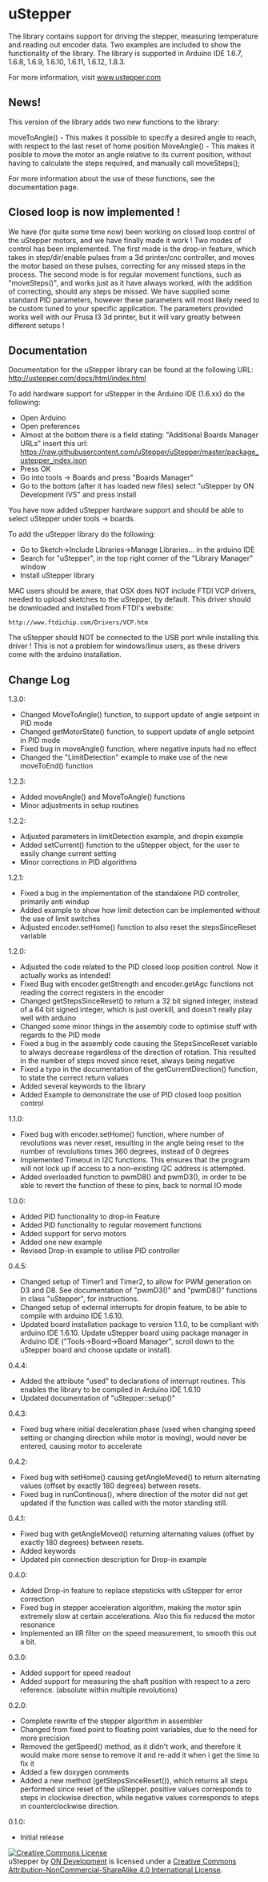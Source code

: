 # uStepper

The library contains support for driving the stepper, measuring temperature and reading out encoder data. Two examples are included to show the functionality of the library.
The library is supported in Arduino IDE 1.6.7, 1.6.8, 1.6.9, 1.6.10, 1.6.11, 1.6.12, 1.8.3.

For more information, visit www.ustepper.com

## News!
This version of the library adds two new functions to the library:

moveToAngle()   - 	This makes it possible to specify a desired angle to reach, with respect to the last reset of home position
MoveAngle() 	- 	This makes it posible to move the motor an angle relative to its current position, without having to calculate
					the steps required, and manually call moveSteps();

For more information about the use of these functions, see the documentation page.

## Closed loop is now implemented !
We have (for quite some time now) been working on closed loop control of the uStepper motors, and we have finally made it work ! Two modes of control has been implemented.
The first mode is the drop-in feature, which takes in step/dir/enable pulses from a 3d printer/cnc controller, and moves the motor based on these pulses, correcting for any missed steps in the process.
The second mode is for regular movement functions, such as "moveSteps()", and works just as it have always worked, with the addition of correcting, should any steps be missed.
We have supplied some standard PID parameters, however these parameters will most likely need to be custom tuned to your specific application. The parameters provided works well with our Prusa I3 3d printer, but it will vary greatly between different setups !

## Documentation
Documentation for the uStepper library can be found at the following URL:
http://ustepper.com/docs/html/index.html

To add hardware support for uStepper in the Arduino IDE (1.6.xx) do the following:
 - Open Arduino
 - Open preferences
 - Almost at the bottom there is a field stating: "Additional Boards Manager URLs" insert this url: https://raw.githubusercontent.com/uStepper/uStepper/master/package_ustepper_index.json
 - Press OK
 - Go into tools -> Boards and press "Boards Manager"
 - Go to the bottom (after it has loaded new files) select "uStepper by ON Development IVS" and press install

You have now added uStepper hardware support and should be able to select uStepper under tools -> boards.

To add the uStepper library do the following:
- Go to Sketch->Include Libraries->Manage Libraries... in the arduino IDE
- Search for "uStepper", in the top right corner of the "Library Manager" window
- Install uStepper library 
 
MAC users should be aware, that OSX does NOT include FTDI VCP drivers, needed to upload sketches to the uStepper, by default. This driver should be downloaded and installed from FTDI's website:
	
	http://www.ftdichip.com/Drivers/VCP.htm

The uStepper should NOT be connected to the USB port while installing this driver !
This is not a problem for windows/linux users, as these drivers come with the arduino installation.

## Change Log
1.3.0:
- Changed MoveToAngle() function, to support update of angle setpoint in PID mode
- Changed getMotorState() function, to support update of angle setpoint in PID mode
- Fixed bug in moveAngle() function, where negative inputs had no effect
- Changed the "LimitDetection" example to make use of the new moveToEnd() function

1.2.3:
- Added moveAngle() and MoveToAngle() functions
- Minor adjustments in setup routines

1.2.2:
- Adjusted parameters in limitDetection example, and dropin example
- Added setCurrent() function to the uStepper object, for the user to easily change current setting
- Minor corrections in PID algorithms

1.2.1:
- Fixed a bug in the implementation of the standalone PID controller, primarily anti windup
- Added example to show how limit detection can be implemented without the use of limit switches
- Adjusted encoder.setHome() function to also reset the stepsSinceReset variable

1.2.0:

- Adjusted the code related to the PID closed loop position control. Now it actually works as intended!
- Fixed Bug with encoder.getStrength and encoder.getAgc functions not reading the correct registers in the encoder
- Changed getStepsSinceReset() to return a 32 bit signed integer, instead of a 64 bit signed integer, which is just overkill, and doesn't really play well with arduino
- Changed some minor things in the assembly code to optimise stuff with regards to the PID mode	
- Fixed a bug in the assembly code causing the StepsSinceReset variable to always decrease regardless of the direction of rotation. This resulted in the number of steps moved since reset, always being negative
- Fixed a typo in the documentation of the getCurrentDirection() function, to state the correct return values
- Added several keywords to the library
- Added Example to demonstrate the use of PID closed loop position control 

1.1.0:

- Fixed bug with encoder.setHome() function, where number of revolutions was never reset, resulting in the angle being reset to the number of revolutions times 360 degrees, instead of 0 degrees
- Implemented Timeout in I2C functions. This ensures that the program will not lock up if access to a non-existing I2C address is attempted.  
- Added overloaded function to pwmD8() and pwmD3(), in order to be able to revert the function of these to pins, back to normal IO mode

1.0.0:

- Added PID functionality to drop-in Feature
- Added PID functionality to regular movement functions
- Added support for servo motors
- Added one new example
- Revised Drop-in example to utilise PID controller

0.4.5:

- Changed setup of Timer1 and Timer2, to allow for PWM generation on D3 and D8. See documentation of "pwmD3()" and "pwmD8()" functions in class "uStepper", for instructions.
- Changed setup of external interrupts for dropin feature, to be able to compile with arduino IDE 1.6.10.
- Updated board installation package to version 1.1.0, to be compliant with arduino IDE 1.6.10. Update uStepper board using package manager in Arduino IDE ("Tools->Board->Board Manager", scroll down to the uStepper board and choose update or install).

0.4.4:

- Added the attribute "used" to declarations of interrupt routines. This enables the library to be compiled in Arduino IDE 1.6.10
- Updated documentation of "uStepper::setup()"

0.4.3:

- Fixed bug where initial deceleration phase (used when changing speed setting or changing direction while motor is moving), would never be entered, causing motor to accelerate

0.4.2:
- Fixed bug with setHome() causing getAngleMoved() to return alternating values (offset by exactly 180 degrees) between resets.
- Fixed bug in runContinous(), where direction of the motor did not get updated if the function was called with the motor standing still.

0.4.1:

- Fixed bug with getAngleMoved() returning alternating values (offset by exactly 180 degrees) between resets.
- Added keywords
- Updated pin connection description for Drop-in example 

0.4.0:

- Added Drop-in feature to replace stepsticks with uStepper for error correction
- Fixed bug in stepper acceleration algorithm, making the motor spin extremely slow at certain accelerations. Also this fix reduced the motor resonance
- Implemented an IIR filter on the speed measurement, to smooth this out a bit.

0.3.0:

- Added support for speed readout
- Added support for measuring the shaft position with respect to a zero reference. (absolute within multiple revolutions)

0.2.0:

- Complete rewrite of the stepper algorithm in assembler
- Changed from fixed point to floating point variables, due to the need for more precision
- Removed the getSpeed() method, as it didn't work, and therefore it would make more sense to remove it
  and re-add it when i get the time to fix it
- Added a few doxygen comments
- Added a new method (getStepsSinceReset()), which returns all steps performed since reset of the uStepper.
  positive values corresponds to steps in clockwise direction, while negative values corresponds to steps
  in counterclockwise direction.	

0.1.0:	

- Initial release

<a rel="license" href="http://creativecommons.org/licenses/by-nc-sa/4.0/"><img alt="Creative Commons License" style="border-width:0" src="https://i.creativecommons.org/l/by-nc-sa/4.0/88x31.png" /></a><br /><span xmlns:dct="http://purl.org/dc/terms/" property="dct:title">uStepper</span> by <a xmlns:cc="http://creativecommons.org/ns#" href="http://ustepper.com" property="cc:attributionName" rel="cc:attributionURL">ON Development</a> is licensed under a <a rel="license" href="http://creativecommons.org/licenses/by-nc-sa/4.0/">Creative Commons Attribution-NonCommercial-ShareAlike 4.0 International License</a>.
